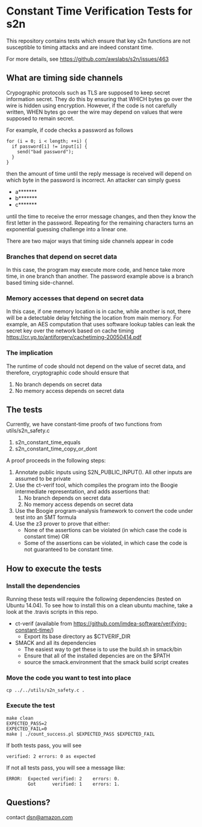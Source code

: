 # Constant Time Verification Tests for s2n

This repository contains tests which ensure that key s2n functions
are not susceptible to timing attacks and are indeed constant time.

For more details, see https://github.com/awslabs/s2n/issues/463


## What are timing side channels

Crypographic protocols such as TLS are supposed to keep secret information secret.
They do this by ensuring that WHICH bytes go over the wire is hidden using encryption.
However, if the code is not carefully written, WHEN bytes go over the wire may depend
on values that were supposed to remain secret.

For example, if code checks a password as follows

```
for (i = 0; i < length; ++i) {
  if password[i] != input[i] {
    send("bad password");
  }
}
```
then the amount of time until the reply message is received will depend on which byte in the password
is incorrect.  An attacker can simply guess
  * a*******
  * b*******
  * c*******

until the time to receive the error message changes, and then they know the first letter in the password.
Repeating for the remaining characters turns an exponential guessing challenge into a linear one.

There are two major ways that timing side channels appear in code

### Branches that depend on secret data
In this case, the program may execute more code, and hence take more time, in one branch than another.   The password example above is a branch based timing side-channel.

### Memory accesses that depend on secret data
In this case, if one memory location is in cache, while another is not, there will be a detectable
delay fetching the location from main memory.  For example, an AES computation that uses 
software lookup tables can leak the secret key over the network based on cache timing
https://cr.yp.to/antiforgery/cachetiming-20050414.pdf

### The implication
The runtime of code should not depend on the value of secret data, and therefore, cryptographic code should ensure that
   1. No branch depends on secret data
   2. No memory access depends on secret data 




## The tests

Currently, we have constant-time proofs of two functions from utils/s2n_safety.c
1. s2n_constant_time_equals
2. s2n_constant_time_copy_or_dont


A proof proceeds in the following steps:
1. Annotate public inputs using S2N_PUBLIC_INPUT().  All other inputs are assumed to be private
2. Use the ct-verif tool, which compiles the program into the Boogie intermediate representation, and adds assertions that:
   1. No branch depends on secret data
   2. No memory access depends on secret data 
3. Use the Boogie program-analysis framework to convert the code under test into an SMT formula
4. Use the z3 prover to prove that either:
   * None of the assertions can be violated (in which case the code is constant time) OR
   * Some of the assertions can be violated, in which case the code is not guaranteed to be constant time.


## How to execute the tests

### Install the dependencies
Running these tests will require the following dependencies
(tested on Ubuntu 14.04).  To see how to install this on a clean ubuntu machine, 
take a look at the .travis scripts in this repo.

- ct-verif (available from https://github.com/imdea-software/verifying-constant-time/)
  - Export its base directory as $CTVERIF_DIR
- SMACK and all its dependencies
  - The easiest way to get these is to use the build.sh in smack/bin
  - Ensure that all of the installed depencies are on the $PATH
  - source the smack.environment that the smack build script creates

### Move the code you want to test into place 
```
cp ../../utils/s2n_safety.c .
```
### Execute the test

```
make clean
EXPECTED_PASS=2
EXPECTED_FAIL=0
make | ./count_success.pl $EXPECTED_PASS $EXPECTED_FAIL
```

If both tests pass, you will see
```
verified: 2 errors: 0 as expected
```

If not all tests pass, you will see a message like:

```
ERROR:  Expected verified: 2    errors: 0.
        Got      verified: 1    errors: 1.
```


## Questions?
contact dsn@amazon.com